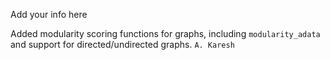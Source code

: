 Add your info here

Added modularity scoring functions for graphs, including `modularity_adata` and support for directed/undirected graphs. `A. Karesh`
